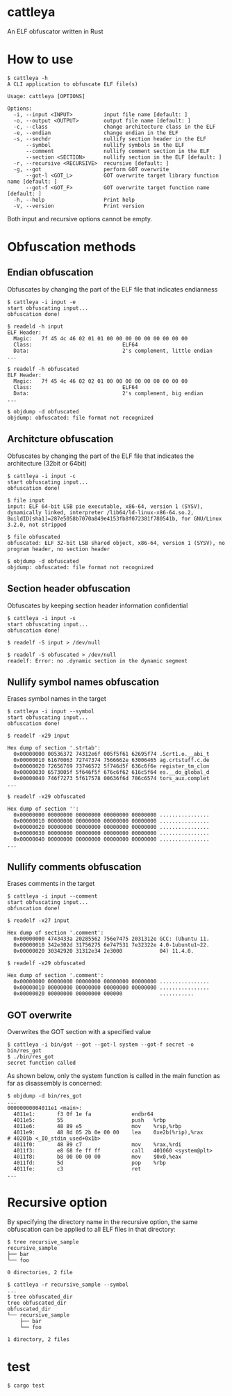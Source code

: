 # cattleya
An ELF obfuscator written in Rust

# How to use
```
$ cattleya -h
A CLI application to obfuscate ELF file(s)

Usage: cattleya [OPTIONS]

Options:
  -i, --input <INPUT>          input file name [default: ]
  -o, --output <OUTPUT>        output file name [default: ]
  -c, --class                  change architecture class in the ELF
  -e, --endian                 change endian in the ELF
  -s, --sechdr                 nullify section header in the ELF
      --symbol                 nullify symbols in the ELF
      --comment                nullify comment section in the ELF
      --section <SECTION>      nullify section in the ELF [default: ]
  -r, --recursive <RECURSIVE>  recursive [default: ]
  -g, --got                    perform GOT overwrite
      --got-l <GOT_L>          GOT overwrite target library function name [default: ]
      --got-f <GOT_F>          GOT overwrite target function name [default: ]
  -h, --help                   Print help
  -V, --version                Print version
```

Both input and recursive options cannot be empty.

# Obfuscation methods

## Endian obfuscation

Obfuscates by changing the part of the ELF file that indicates endianness

```
$ cattleya -i input -e
start obfuscating input...
obfuscation done!

$ readeld -h input
ELF Header:
  Magic:   7f 45 4c 46 02 01 01 00 00 00 00 00 00 00 00 00 
  Class:                             ELF64
  Data:                              2's complement, little endian
...

$ readelf -h obfuscated
ELF Header:
  Magic:   7f 45 4c 46 02 02 01 00 00 00 00 00 00 00 00 00 
  Class:                             ELF64
  Data:                              2's complement, big endian
...

$ objdump -d obfuscated
objdump: obfuscated: file format not recognized
```

## Architcture obfuscation
Obfuscates by changing the part of the ELF file that indicates the architecture (32bit or 64bit)

```
$ cattleya -i input -c
start obfuscating input...
obfuscation done!

$ file input
input: ELF 64-bit LSB pie executable, x86-64, version 1 (SYSV), dynamically linked, interpreter /lib64/ld-linux-x86-64.so.2, BuildID[sha1]=287e5058b7070a849e4153fb8f072381f780541b, for GNU/Linux 3.2.0, not stripped

$ file obfuscated
obfuscated: ELF 32-bit LSB shared object, x86-64, version 1 (SYSV), no program header, no section header

$ objdump -d obfuscated
objdump: obfuscated: file format not recognized
```

## Section header obfuscation

Obfuscates by keeping section header information confidential

```
$ cattleya -i input -s
start obfuscating input...
obfuscation done!

$ readelf -S input > /dev/null

$ readelf -S obfuscated > /dev/null 
readelf: Error: no .dynamic section in the dynamic segment
```

## Nullify symbol names obfuscation

Erases symbol names in the target

```
$ cattleya -i input --symbol
start obfuscating input...
obfuscation done!

$ readelf -x29 input

Hex dump of section '.strtab':
  0x00000000 00536372 74312e6f 005f5f61 62695f74 .Scrt1.o.__abi_t
  0x00000010 61670063 72747374 7566662e 63006465 ag.crtstuff.c.de
  0x00000020 72656769 73746572 5f746d5f 636c6f6e register_tm_clon
  0x00000030 6573005f 5f646f5f 676c6f62 616c5f64 es.__do_global_d
  0x00000040 746f7273 5f617578 00636f6d 706c6574 tors_aux.complet
...

$ readelf -x29 obfuscated

Hex dump of section '':
  0x00000000 00000000 00000000 00000000 00000000 ................
  0x00000010 00000000 00000000 00000000 00000000 ................
  0x00000020 00000000 00000000 00000000 00000000 ................
  0x00000030 00000000 00000000 00000000 00000000 ................
  0x00000040 00000000 00000000 00000000 00000000 ................
...
```

## Nullify comments obfuscation

Erases comments in the target

```
$ cattleya -i input --comment
start obfuscating input...
obfuscation done!

$ readelf -x27 input

Hex dump of section '.comment':
  0x00000000 4743433a 20285562 756e7475 2031312e GCC: (Ubuntu 11.
  0x00000010 342e302d 31756275 6e747531 7e32322e 4.0-1ubuntu1~22.
  0x00000020 30342920 31312e34 2e3000            04) 11.4.0.

$ readelf -x29 obfuscated

Hex dump of section '.comment':
  0x00000000 00000000 00000000 00000000 00000000 ................
  0x00000010 00000000 00000000 00000000 00000000 ................
  0x00000020 00000000 00000000 000000            ...........
```

## GOT overwrite

Overwrites the GOT section with a specified value

```
$ cattleya -i bin/got --got --got-l system --got-f secret -o bin/res_got
$ ./bin/res_got
secret function called
```

As shown below, only the system function is called in the main function as far as disassembly is concerned:

```
$ objdump -d bin/res_got
...
00000000004011e1 <main>:
  4011e1:       f3 0f 1e fa             endbr64
  4011e5:       55                      push   %rbp
  4011e6:       48 89 e5                mov    %rsp,%rbp
  4011e9:       48 8d 05 2b 0e 00 00    lea    0xe2b(%rip),%rax        # 40201b <_IO_stdin_used+0x1b>
  4011f0:       48 89 c7                mov    %rax,%rdi
  4011f3:       e8 68 fe ff ff          call   401060 <system@plt>
  4011f8:       b8 00 00 00 00          mov    $0x0,%eax
  4011fd:       5d                      pop    %rbp
  4011fe:       c3                      ret
...
```

# Recursive option

By specifying the directory name in the recursive option, the same obfuscation can be applied to all ELF files in that directory:

```
$ tree recursive_sample
recursive_sample
├── bar
└── foo

0 directories, 2 file

$ cattleya -r recursive_sample --symbol
...
$ tree obfuscated_dir
tree obfuscated_dir
obfuscated_dir
└── recursive_sample
    ├── bar
    └── foo

1 directory, 2 files
```

# test

```
$ cargo test
```

